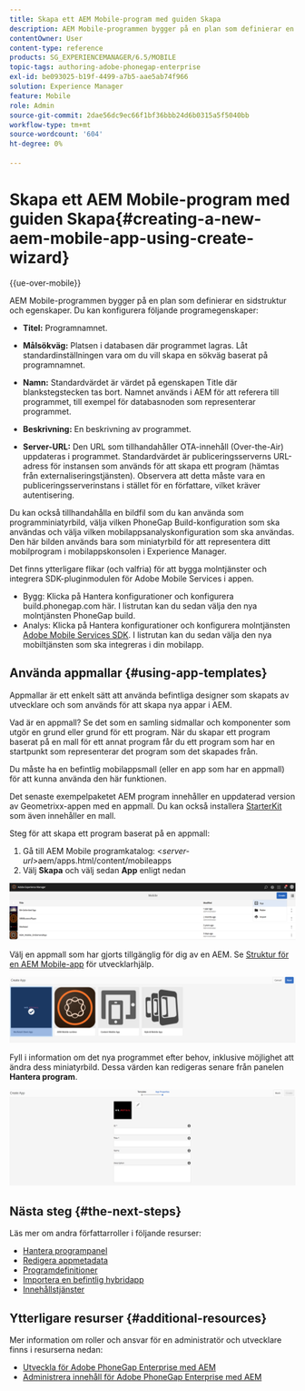 ```yaml
---
title: Skapa ett AEM Mobile-program med guiden Skapa
description: AEM Mobile-programmen bygger på en plan som definierar en sidstruktur och egenskaper. Följ den här sidan om du vill veta mer om hur du skapar ett program baserat på en appmall.
contentOwner: User
content-type: reference
products: SG_EXPERIENCEMANAGER/6.5/MOBILE
topic-tags: authoring-adobe-phonegap-enterprise
exl-id: be093025-b19f-4499-a7b5-aae5ab74f966
solution: Experience Manager
feature: Mobile
role: Admin
source-git-commit: 2dae56dc9ec66f1bf36bbb24d6b0315a5f5040bb
workflow-type: tm+mt
source-wordcount: '604'
ht-degree: 0%

---
```


# Skapa ett AEM Mobile-program med guiden Skapa{#creating-a-new-aem-mobile-app-using-create-wizard}

{{ue-over-mobile}}

AEM Mobile-programmen bygger på en plan som definierar en sidstruktur och egenskaper. Du kan konfigurera följande programegenskaper:

* **Titel:** Programnamnet.
* **Målsökväg:** Platsen i databasen där programmet lagras. Låt standardinställningen vara om du vill skapa en sökväg baserat på programnamnet.

* **Namn:** Standardvärdet är värdet på egenskapen Title där blankstegstecken tas bort. Namnet används i AEM för att referera till programmet, till exempel för databasnoden som representerar programmet.
* **Beskrivning:** En beskrivning av programmet.
* **Server-URL:** Den URL som tillhandahåller OTA-innehåll (Over-the-Air) uppdateras i programmet. Standardvärdet är publiceringsserverns URL-adress för instansen som används för att skapa ett program (hämtas från externaliseringstjänsten). Observera att detta måste vara en publiceringsserverinstans i stället för en författare, vilket kräver autentisering.

Du kan också tillhandahålla en bildfil som du kan använda som programminiatyrbild, välja vilken PhoneGap Build-konfiguration som ska användas och välja vilken mobilappsanalyskonfiguration som ska användas. Den här bilden används bara som miniatyrbild för att representera ditt mobilprogram i mobilappskonsolen i Experience Manager.

Det finns ytterligare flikar (och valfria) för att bygga molntjänster och integrera SDK-pluginmodulen för Adobe Mobile Services i appen.

* Bygg: Klicka på Hantera konfigurationer och konfigurera build.phonegap.com här. I listrutan kan du sedan välja den nya molntjänsten PhoneGap build.
* Analys: Klicka på Hantera konfigurationer och konfigurera molntjänsten [Adobe Mobile Services SDK](https://experienceleague.adobe.com/docs/mobile-services/using/home.html?lang=sv-SE). I listrutan kan du sedan välja den nya mobiltjänsten som ska integreras i din mobilapp.

## Använda appmallar {#using-app-templates}

Appmallar är ett enkelt sätt att använda befintliga designer som skapats av utvecklare och som används för att skapa nya appar i AEM.

Vad är en appmall? Se det som en samling sidmallar och komponenter som utgör en grund eller grund för ett program.
När du skapar ett program baserat på en mall för ett annat program får du ett program som har en startpunkt som representerar det program som det skapades från.

Du måste ha en befintlig mobilappsmall (eller en app som har en appmall) för att kunna använda den här funktionen.

Det senaste exempelpaketet AEM program innehåller en uppdaterad version av Geometrixx-appen med en appmall. Du kan också installera [StarterKit](https://github.com/Adobe-Marketing-Cloud-Apps/aem-phonegap-starter-kit) som även innehåller en mall.

Steg för att skapa ett program baserat på en appmall:

1. Gå till AEM Mobile programkatalog: &lt;*server-url*>aem/apps.html/content/mobileapps
1. Välj **Skapa** och välj sedan **App** enligt nedan

![chlimage_1-158](assets/chlimage_1-158.png)

Välj en appmall som har gjorts tillgänglig för dig av en AEM. Se [Struktur för en AEM Mobile-app](/help/mobile/phonegap-structure-an-app.md) för utvecklarhjälp.

![chlimage_1-159](assets/chlimage_1-159.png)

Fyll i information om det nya programmet efter behov, inklusive möjlighet att ändra dess miniatyrbild. Dessa värden kan redigeras senare från panelen **Hantera program**.

![chlimage_1-160](assets/chlimage_1-160.png)

## Nästa steg {#the-next-steps}

Läs mer om andra författarroller i följande resurser:

* [Hantera programpanel](/help/mobile/phonegap-app-details-tile.md)
* [Redigera appmetadata](/help/mobile/phonegap-editmetadata.md)
* [Programdefinitioner](/help/mobile/phonegap-app-definitions.md)
* [Importera en befintlig hybridapp](/help/mobile/phonegap-adding-content-to-imported-app.md)
* [Innehållstjänster](/help/mobile/develop-content-as-a-service.md)

## Ytterligare resurser {#additional-resources}

Mer information om roller och ansvar för en administratör och utvecklare finns i resurserna nedan:

* [Utveckla för Adobe PhoneGap Enterprise med AEM](/help/mobile/developing-in-phonegap.md)
* [Administrera innehåll för Adobe PhoneGap Enterprise med AEM](/help/mobile/administer-phonegap.md)
